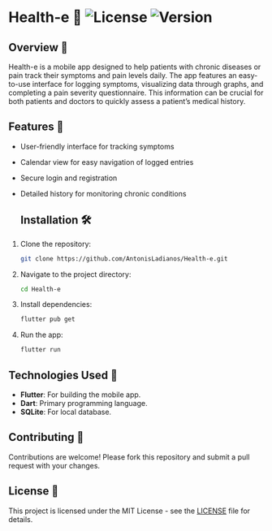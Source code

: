 # Health-e 📱 ![License](https://img.shields.io/badge/license-MIT-green) ![Version](https://img.shields.io/badge/version-1.0-blue)




## Overview 📝

Health-e is a mobile app designed to help patients with chronic diseases or pain track their symptoms and pain levels daily. The app features an easy-to-use interface for logging symptoms, visualizing data through graphs, and completing a pain severity questionnaire. This information can be crucial for both patients and doctors to quickly assess a patient’s medical history.

## Features 🚀

- User-friendly interface for tracking symptoms
- Calendar view for easy navigation of logged entries
- Secure login and registration
- Detailed history for monitoring chronic conditions
  
  ## Installation 🛠️

1. Clone the repository:
   ```bash
   git clone https://github.com/AntonisLadianos/Health-e.git

2. Navigate to the project directory:
   ```bash
   cd Health-e

3. Install dependencies:
   ```bash
   flutter pub get
   
4. Run the app:
   ```bash
   flutter run

## Technologies Used 🧰
- **Flutter**: For building the mobile app.
- **Dart**: Primary programming language.
- **SQLite**: For local database.

## Contributing 🤝
Contributions are welcome! Please fork this repository and submit a pull request with your changes.

## License 📄
This project is licensed under the MIT License - see the [LICENSE](https://github.com/AntonisLadianos/Health-e/blob/main/LICENSE) file for details.
